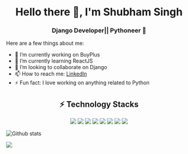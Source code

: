 <h1 align="center">Hello there 👋, I'm Shubham Singh</h1>
<h3 align="center">Django Developer|| Pythoneer 🐍</h3>

Here are a few things about me:

- 🔭 I’m currently working on BuyPlus
- 🌱 I’m currently learning ReactJS
- 👯 I’m looking to collaborate on Django
- 📫 How to reach me: [LinkedIn](https://www.linkedin.com/in/shubham2909/)
- ⚡ Fun fact: I love working on anything related to Python

<h2 align="center">⚡️ Technology Stacks</h2>
<p align="center">
   <img src="https://img.icons8.com/color/96/000000/python.png"/>
   <img src="https://img.icons8.com/officel/96/000000/react.png"/> 
   <img src="https://img.icons8.com/color/96/000000/dart.png"/>
<img src="https://img.icons8.com/ios-filled/100/000000/django.png"/>
<img src="https://img.icons8.com/color/96/000000/javascript.png"/>
   <img src="https://img.icons8.com/color/96/000000/firebase.png"/>
   <img src="https://img.icons8.com/color/96/000000/flutter.png"/>
  <img src="https://img.icons8.com/color/96/000000/html-5.png"/>
</p>


![Github stats](https://github-readme-stats.vercel.app/api?username=humshubham&show_icons=true&hide_border=false)

<img align="left" src="https://github-readme-stats.vercel.app/api/top-langs/?username=humshubham&layout=compact" />
